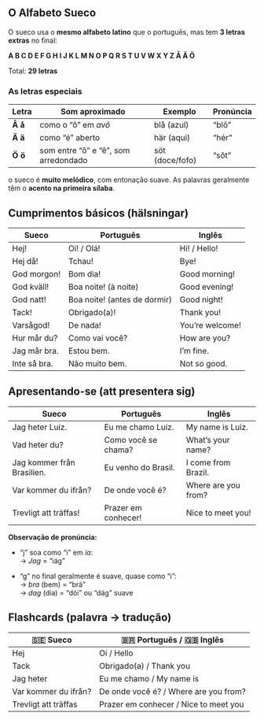 ## O Alfabeto Sueco

O sueco usa o **mesmo alfabeto latino** que o português, mas tem **3 letras extras** no final:

**A B C D E F G H I J K L M N O P Q R S T U V W X Y Z Å Ä Ö**

Total: **29 letras**

### As letras especiais

| Letra   | Som aproximado                       | Exemplo         | Pronúncia |
| ------- | ------------------------------------ | --------------- | --------- |
| **Å å** | como o “ô” em _avô_                  | blå (azul)      | “blô”     |
| **Ä ä** | como “é” aberto                      | här (aqui)      | “hér”     |
| **Ö ö** | som entre “ô” e “ê”, som arredondado | söt (doce/fofo) | “sôt”     |
o sueco é **muito melódico**, com entonação suave. As palavras geralmente têm o **acento na primeira sílaba**.

## Cumprimentos básicos (hälsningar)

|Sueco|Português|Inglês|
|---|---|---|
|Hej!|Oi! / Olá!|Hi! / Hello!|
|Hej då!|Tchau!|Bye!|
|God morgon!|Bom dia!|Good morning!|
|God kväll!|Boa noite! (à noite)|Good evening!|
|God natt!|Boa noite! (antes de dormir)|Good night!|
|Tack!|Obrigado(a)!|Thank you!|
|Varsågod!|De nada!|You’re welcome!|
|Hur mår du?|Como vai você?|How are you?|
|Jag mår bra.|Estou bem.|I’m fine.|
|Inte så bra.|Não muito bem.|Not so good.|

## Apresentando-se (att presentera sig)

| Sueco                      | Português           | Inglês              |
| -------------------------- | ------------------- | ------------------- |
| Jag heter Luiz.            | Eu me chamo Luiz.   | My name is Luiz.    |
| Vad heter du?              | Como você se chama? | What’s your name?   |
| Jag kommer från Brasilien. | Eu venho do Brasil. | I come from Brazil. |
| Var kommer du ifrån?       | De onde você é?     | Where are you from? |
| Trevligt att träffas!      | Prazer em conhecer! | Nice to meet you!   |

**Observação de pronúncia:**

- “j” soa como “i” em _ia_:  
    → _Jag_ = “iág”
    
- “g” no final geralmente é suave, quase como “i”:  
    → _bra_ (bem) = “brá”  
    → _dag_ (dia) = “dói” ou “dág” suave
    

## Flashcards (palavra → tradução)

| 🇸🇪 Sueco           | 🇧🇷 Português / 🇬🇧 Inglês          |
| -------------------- | ------------------------------------- |
| Hej                  | Oi / Hello                            |
| Tack                 | Obrigado(a) / Thank you               |
| Jag heter            | Eu me chamo / My name is              |
| Var kommer du ifrån? | De onde você é? / Where are you from? |
| Trevligt att träffas | Prazer em conhecer / Nice to meet you |